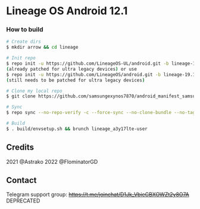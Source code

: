 # Lineage OS Android 12.1

### How to build ###

```bash
# Create dirs
$ mkdir arrow && cd lineage

# Init repo
$ repo init -u https://github.com/LineageOS-UL/android.git -b lineage-19.1 --git-lfs
(already patched for ultra legacy devices) or use
$ repo init -u https://github.com/LineageOS/android.git -b lineage-19.1 --git-lfs
(still needs to be patched for ultra legacy devices)

# Clone my local repo
$ git clone https://github.com/samsungexynos7870/android_manifest_samsung_a3y17lte.git -b lineage-19.1-oss_bsp-vndk .repo/local_manifests

# Sync
$ repo sync --no-repo-verify -c --force-sync --no-clone-bundle --no-tags --optimized-fetch --prune -j`nproc` -v

# Build
$ . build/envsetup.sh && brunch lineage_a3y17lte-user
```

## Credits
2021 @Astrako 2022 @FlominatorGD

## Contact
Telegram support group: <s>https://t.me/joinchat/D1Jk_VbieGBXOWZt2y8O7A</s> DEPRECATED
